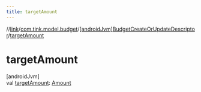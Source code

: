 ```yaml
---
title: targetAmount
---
```

//[link](../../../index.html)/[com.tink.model.budget](../index.html)/[[androidJvm]BudgetCreateOrUpdateDescriptor](index.html)/[targetAmount](target-amount.html)



# targetAmount



[androidJvm]\
val [targetAmount](target-amount.html): [Amount](../../com.tink.model.misc/[android-jvm]-amount/index.html)





